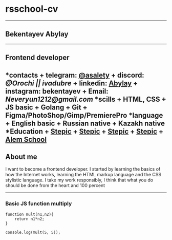 # rsschool-cv

---

## Bekentayev Abylay

---

## Frontend developer

*contacts
    + **telegram:** [@asalety](https://t.me/asalety)
    + **discord:** _@Orochi || ivadubre_
    + **linkedin:** [Abylay](https://www.linkedin.com/in/abylay-bekentayev-a3491826a/)
    + **instagram:** bekentayev
    + **Email:** _Neveryun1212@gmail.com_
*scills
    + HTML, CSS
    + JS basic
    + Golang
    + Git
    + Figma/PhotoShop/Gimp/PremierePro
*language
    + English basic
    + Russian native
    + Kazakh native
*Education
    + [Stepic](https://stepik.org/cert/2092034)
    + [Stepic](https://stepik.org/cert/2077884)
    + [Stepic](https://stepik.org/cert/2053171)
    + [Stepic](https://stepik.org/cert/1806739)
    + [Alem School](https://alem.school/certificates/alumni/Orochi)
---

## About me

I want to become a frontend developer. I started by learning the basics of how the Internet works, learning the HTML markup language and the CSS stylistic language. I take my work responsibly, I think that what you do should be done from the heart and 100 percent

---

### Basic JS function multiply

```
function mult(n1,n2){
    return n1*n2;
}

console.log(mult(5, 5));
```
